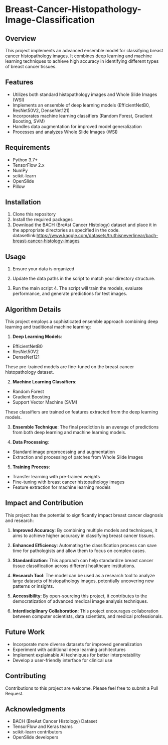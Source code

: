 # Breast-Cancer-Histopathology-Image-Classification

## Overview

This project implements an advanced ensemble model for classifying breast cancer histopathology images. It combines deep learning and machine learning techniques to achieve high accuracy in identifying different types of breast cancer tissues.

## Features

- Utilizes both standard histopathology images and Whole Slide Images (WSI)
- Implements an ensemble of deep learning models (EfficientNetB0, ResNet50V2, DenseNet121)
- Incorporates machine learning classifiers (Random Forest, Gradient Boosting, SVM)
- Handles data augmentation for improved model generalization
- Processes and analyzes Whole Slide Images (WSI)

## Requirements

- Python 3.7+
- TensorFlow 2.x
- NumPy
- scikit-learn
- OpenSlide
- Pillow

## Installation

1. Clone this repository
2. Install the required packages
3. Download the BACH (BreAst Cancer Histology) dataset and place it in the appropriate directories as specified in the code.
datasetlink:https://www.kaggle.com/datasets/truthisneverlinear/bach-breast-cancer-histology-images

## Usage

1. Ensure your data is organized
2. Update the data paths in the script to match your directory structure.

3. Run the main script
   4. The script will train the models, evaluate performance, and generate predictions for test images.

## Algorithm Details

This project employs a sophisticated ensemble approach combining deep learning and traditional machine learning:

1. **Deep Learning Models**:
- EfficientNetB0
- ResNet50V2
- DenseNet121

These pre-trained models are fine-tuned on the breast cancer histopathology dataset.

2. **Machine Learning Classifiers**:
- Random Forest
- Gradient Boosting
- Support Vector Machine (SVM)

These classifiers are trained on features extracted from the deep learning models.

3. **Ensemble Technique**:
The final prediction is an average of predictions from both deep learning and machine learning models.

4. **Data Processing**:
- Standard image preprocessing and augmentation
- Extraction and processing of patches from Whole Slide Images

5. **Training Process**:
- Transfer learning with pre-trained weights
- Fine-tuning with breast cancer histopathology images
- Feature extraction for machine learning models

## Impact and Contribution

This project has the potential to significantly impact breast cancer diagnosis and research:

1. **Improved Accuracy**: By combining multiple models and techniques, it aims to achieve higher accuracy in classifying breast cancer tissues.

2. **Enhanced Efficiency**: Automating the classification process can save time for pathologists and allow them to focus on complex cases.

3. **Standardization**: This approach can help standardize breast cancer tissue classification across different healthcare institutions.

4. **Research Tool**: The model can be used as a research tool to analyze large datasets of histopathology images, potentially uncovering new patterns or insights.

5. **Accessibility**: By open-sourcing this project, it contributes to the democratization of advanced medical image analysis techniques.

6. **Interdisciplinary Collaboration**: This project encourages collaboration between computer scientists, data scientists, and medical professionals.

## Future Work

- Incorporate more diverse datasets for improved generalization
- Experiment with additional deep learning architectures
- Implement explainable AI techniques for better interpretability
- Develop a user-friendly interface for clinical use

## Contributing

Contributions to this project are welcome. Please feel free to submit a Pull Request.

## Acknowledgments

- BACH (BreAst Cancer Histology) Dataset
- TensorFlow and Keras teams
- scikit-learn contributors
- OpenSlide developers
   
